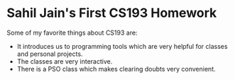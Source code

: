 # Sahil Jain's First CS193 Homework
Some of my favorite things about CS193 are:
- It introduces us to programming tools which are very helpful for classes and personal projects.
- The classes are very interactive.
- There is a PSO class which makes clearing doubts very convenient.
